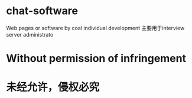 # chat-software
Web pages or software by coal individual development
主要用于interview server administrato
# Without permission of infringement
# 未经允许，侵权必究
